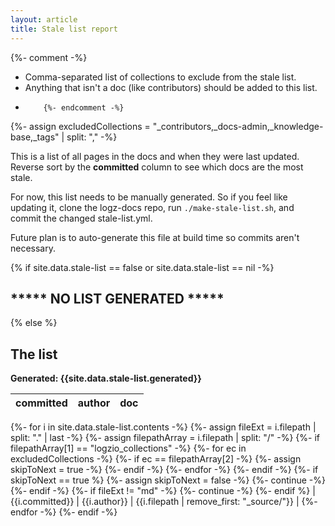 ```yaml
---
layout: article
title: Stale list report
---
```



{%- comment -%}
*   Comma-separated list of collections to exclude from the stale list.
*   Anything that isn't a doc (like contributors) should be added to this list.
*         {%- endcomment -%}
{%- assign excludedCollections = "_contributors,_docs-admin,_knowledge-base,_tags" | split: "," -%}

This is a list of all pages in the docs and when they were last updated. Reverse sort by the **committed** column to see which docs are the most stale.

For now, this list needs to be manually generated. So if you feel like updating it, clone the logz-docs repo, run `./make-stale-list.sh`, and commit the changed stale-list.yml.

Future plan is to auto-generate this file at build time so commits aren't necessary.

{% if site.data.stale-list == false or site.data.stale-list == nil -%}
## \*\*\*\*\* NO LIST GENERATED \*\*\*\*\*
{% else %}
## The list

**Generated: {{site.data.stale-list.generated}}**

| committed | author | doc |
|---|---|---|

{%- for i in site.data.stale-list.contents -%}
  {%- assign fileExt = i.filepath | split: "." | last -%}
  {%- assign filepathArray = i.filepath | split: "/" -%}
  {%- if filepathArray[1] == "logzio_collections" -%}
    {%- for ec in excludedCollections -%}
      {%- if ec == filepathArray[2] -%}
        {%- assign skipToNext = true -%}
      {%- endif -%}
    {%- endfor -%}
  {%- endif -%}
  {%- if skipToNext == true %}
    {%- assign skipToNext = false -%}
    {%- continue -%}
  {%- endif -%}
  {%- if fileExt != "md" -%}
    {%- continue -%}
  {%- endif %}
| {{i.committed}} | {{i.author}} | {{i.filepath | remove_first: "_source/"}} |
{%- endfor -%}
{%- endif -%}